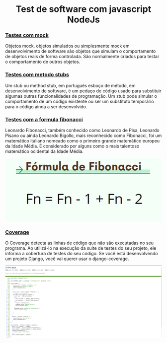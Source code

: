 <h1 align="center"> Test de software com javascript NodeJs</h1>


### [Testes com mock](./mocks/)

Objetos mock, objetos simulados ou simplesmente mock em desenvolvimento de software são objetos que simulam o comportamento de objetos reais de forma controlada. São normalmente criados para testar o comportamento de outros objetos.


### [Testes com metodo stubs](./stubs/)

Um stub ou method stub, em português esboço de método, em desenvolvimento de software, é um pedaço de código usado para substituir algumas outras funcionalidades de programação. Um stub pode simular o comportamento de um código existente ou ser um substituto temporário para o código ainda a ser desenvolvido.

### [Testes com a formula fibonacci](./fibonacci/)

Leonardo Fibonacci, também conhecido como Leonardo de Pisa, Leonardo Pisano ou ainda Leonardo Bigollo, mais reconhecido como Fibonacci, foi um matemático italiano nomeado como o primeiro grande matemático europeu da Idade Média. É considerado por alguns como o mais talentoso matemático ocidental da Idade Média.

<div align="center">

  ![Formula de Fibonacci](./.github/formulaFibonacci.jpg)
</div>

### [Coverage](./coverage/)

O Coverage detecta as linhas de código que não são executadas no seu programa. Ao utilizá-lo na execução da suite de testes do seu projeto, ele informa a cobertura de testes do seu código. Se você está desenvolvendo um projeto Django, você vai querer usar o django-coverage.

<div align="center">

  ![100% coverage](./.github/coverage.png)
</div>
